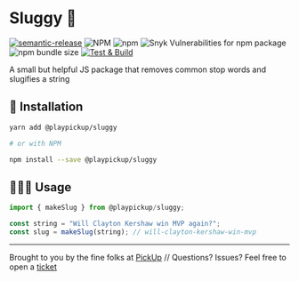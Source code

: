 # Sluggy 🤺

[![semantic-release](https://img.shields.io/badge/%20%20%F0%9F%93%A6%F0%9F%9A%80-semantic--release-e10079.svg)](https://github.com/semantic-release/semantic-release)
![NPM](https://img.shields.io/npm/l/@playpickup/sluggy)
![npm](https://img.shields.io/npm/v/@playpickup/sluggy)
![Snyk Vulnerabilities for npm package](https://img.shields.io/snyk/vulnerabilities/npm/@playpickup/sluggy)
![npm bundle size](https://img.shields.io/bundlephobia/min/@playpickup/sluggy)
[![Test & Build](https://github.com/PlayPickUp/sluggy/actions/workflows/test.yml/badge.svg)](https://github.com/PlayPickUp/sluggy/actions/workflows/test.yml)

A small but helpful JS package that removes common stop words and slugifies a string

## 💾 Installation

```sh
yarn add @playpickup/sluggy

# or with NPM

npm install --save @playpickup/sluggy
```

## 👩🏽‍💻 Usage

```js
import { makeSlug } from @playpickup/sluggy;

const string = "Will Clayton Kershaw win MVP again?";
const slug = makeSlug(string); // will-clayton-kershaw-win-mvp
```

---

Brought to you by the fine folks at [PickUp](https://playpickup.com) // Questions? Issues? Feel free to open a [ticket](https://github.com/PlayPickUp/sluggy/issues)
